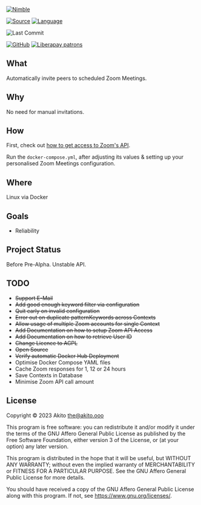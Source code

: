 [![Nimble](https://raw.githubusercontent.com/yglukhov/nimble-tag/master/nimble.png)](https://nimble.directory/pkg/zoominvitr)

[![Source](https://img.shields.io/badge/project-source-2a2f33?style=plastic)](https://github.com/theAkito/zoominvitr)
[![Language](https://img.shields.io/badge/language-Nim-orange.svg?style=plastic)](https://nim-lang.org/)

![Last Commit](https://img.shields.io/github/last-commit/theAkito/zoominvitr?style=plastic)

[![GitHub](https://img.shields.io/badge/license-GPL--3.0-informational?style=plastic)](https://www.gnu.org/licenses/gpl-3.0.txt)
[![Liberapay patrons](https://img.shields.io/liberapay/patrons/Akito?style=plastic)](https://liberapay.com/Akito/)

## What
Automatically invite peers to scheduled Zoom Meetings.

## Why
No need for manual invitations.

## How
First, check out [how to get access to Zoom's API](HOW-TO-ZOOM-API.md).

Run the `docker-compose.yml`, after adjusting its values & setting up your personalised Zoom Meetings configuration.

## Where
Linux via Docker

## Goals
* Reliability

## Project Status
Before Pre-Alpha.
Unstable API.

## TODO
* ~~Support E-Mail~~
* ~~Add good enough keyword filter via configuration~~
* ~~Quit early on invalid configuration~~
* ~~Error out on duplicate patternKeywords across Contexts~~
* ~~Allow usage of multiple Zoom accounts for single Context~~
* ~~Add Documentation on how to setup Zoom API Access~~
* ~~Add Documentation on how to retrieve User ID~~
* ~~Change Licence to AGPL~~
* ~~Open Source~~
* ~~Verify automatic Docker Hub Deployment~~
* Optimise Docker Compose YAML files
* Cache Zoom responses for 1, 12 or 24 hours
* Save Contexts in Database
* Minimise Zoom API call amount

## License
Copyright © 2023  Akito <the@akito.ooo>

This program is free software: you can redistribute it and/or modify
it under the terms of the GNU Affero General Public License as published by
the Free Software Foundation, either version 3 of the License, or
(at your option) any later version.

This program is distributed in the hope that it will be useful,
but WITHOUT ANY WARRANTY; without even the implied warranty of
MERCHANTABILITY or FITNESS FOR A PARTICULAR PURPOSE.  See the
GNU Affero General Public License for more details.

You should have received a copy of the GNU Affero General Public License
along with this program.  If not, see <https://www.gnu.org/licenses/>.